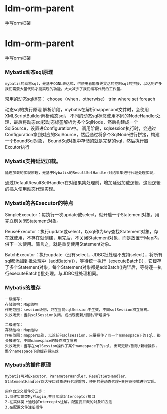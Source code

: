 # ldm-orm-parent
手写orm框架

# ldm-orm-parent
手写orm框架

### Mybatis动态sql原理
    mybatis的动态sql，是基于OGNL表达式，供使用者能够更灵活的控制sql的拼接，以达到许多我们需要大量代码才能实现的功能，大大减少了我们编写代码的工作量。

常用的动态sql标签：
	choose（when，otherwise）
	trim
	where
	set
	foreach
	
动态sql的执行原理
解析阶段，mybatis在解析mapper.xml文件时，会使用XMLScriptBuilder解析动态sql，
不同的动态sql标签使用不同的NodeHandler处理，最后将动态sql按动态标签解析为多个SqlNode，然后构建成一个SqlSource，设置进Configuration中。
调用阶段，sqlsession执行时，会通过Configuration拿到对应的SqlSource，然后通过将多个SqlNode进行拼接，构建一个BoundSql对象，
BoundSql对象中存储的就是完整的sql，然后执行器Excutor执行

### Mybatis支持延迟加载。

    延迟加载的实现原理，是基于Mybatis的ResultSetHandler对结果集进行代理处理实现，
   通过DefaultResultSetHandler在对结果集处理前，增加延迟加载逻辑，这段逻辑的插入使用动态代理实现。
	
	
### Mybatis的各Executor的特点

SimpleExecutor：每执行一次update或select，就开启一个Statement对象，用完立刻关闭Statement对象。

ReuseExecutor：执行update或select，以sql作为key查找Statement对象，存在就使用，不存在就创建，用完后，不关闭Statement对象，而是放置于Map内，供下一次使用。简言之，就是重复使用Statement对象。

BatchExecutor：执行update（没有select，JDBC批处理不支持select），将所有sql都添加到批处理中（addBatch()），等待统一执行（executeBatch()），它缓存了多个Statement对象，每个Statement对象都是addBatch()完毕后，等待逐一执行executeBatch()批处理。与JDBC批处理相同。
	
### Mybatis的缓存

    一级缓存：
	存储结构：Map结构
	作用范围：session级别，只在当前sqlSession中生效，不同sqlSession相互隔离。
	失效场景：当前sqlSession关闭，或出现更新/删除/新增操作
	
	二级缓存：
	存储结构：Map结构
	作用范围：mapper级别，无论任何sqlsession，只要操作了同一个namespace下的sql，都会被缓存，不同namespace的操作相互隔离
	失效场景：当存在sqlSession操作了某个namespace下的sql，出现更新/删除/新增操作，整个namespace下的缓存将失效
	
### Mybatis的插件原理

	Mybatis可对Executor、ParameterHandler、ResultSetHandler、StatementHandler四大接口对象进行代理增强，使用的是动态代理+责任链模式进行实现。
	
	用户自定义插件分三步：
	1.创建实体类MyPlugin,并且实现Interceptor接口   
	2.在实体类上通过@Intercepts注解，配置要拦截的对象和方法
	3.在配置文件注册插件
	
